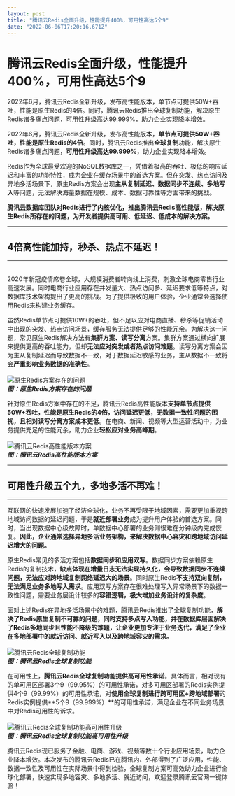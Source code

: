 ```yaml
---
layout: post
title: "腾讯云Redis全面升级，性能提升400%，可用性高达5个9"
date: "2022-06-06T17:20:16.671Z"
---
```

腾讯云Redis全面升级，性能提升400%，可用性高达5个9
==============================

2022年6月，腾讯云Redis全新升级，发布高性能版本，单节点可提供50W+吞吐，性能是原生Redis的4倍。同时，腾讯云Redis推出全球复制功能，解决原生Redis诸多痛点问题，可用性升级高达99.999%，助力企业实现降本增效。

2022年6月，腾讯云Redis全新升级，发布高性能版本，**单节点可提供50W+吞吐，性能是原生Redis的4倍**。同时，腾讯云Redis推出**全球复制**功能，解决原生Redis诸多痛点问题，**可用性升级高达99.999%**，助力企业实现降本增效。

Redis作为全球最受欢迎的NoSQL数据库之一，凭借着极高的吞吐、极低的响应延迟和丰富的功能特性，成为企业在缓存场景中的首选方案。但在突发、热点访问及异地多活场景下，原生Redis方案会出现**主从复制延迟、数据同步不连续、多地写入**等问题，无法解决海量数据在规模、成本、数据可靠性等方面带来的挑战。

**腾讯云数据库团队对Redis进行了内核优化，推出腾讯云Redis高性能版，解决原生Redis所存在的问题，为开发者提供高可用、低延迟、低成本的解决方案。**

* * *

4倍高性能加持，秒杀、热点不延迟！
-----------------

* * *

​  
2020年新冠疫情席卷全球，大规模消费者转向线上消费，刺激全球电商零售行业高速发展。同时电商行业应用存在并发量大、热点访问多、延迟要求低等特点，对数据库技术架构提出了更高的挑战。为了提供极致的用户体验，企业通常会选择使用Redis来构建业务缓存。

虽然Redis单节点可提供10W+的吞吐，但不足以应对电商直播、秒杀等促销活动中出现的突发、热点访问场景，缓存服务无法提供足够的性能冗余。为解决这一问题，常见原生Redis解决方法有**集群方案、读写分离**方案。集群方案通过横向扩展来提供更高的吞吐能力，但却**无法应对突发或者热点访问难题**。读写分离方案会因为主从复制延迟而导致数据不一致，对于数据延迟敏感的业务，主从数据不一致将会**严重影响业务数据的准确性**。  
​  
![原生Redis方案存在的问题](https://img-blog.csdnimg.cn/062909e027c147b286ebd4e7260e6d97.png)  
_**图：原生Redis方案存在的问题**_

针对原生Redis方案中存在的不足，腾讯云Redis高性能版本**支持单节点提供50W+吞吐，性能是原生Redis的4倍，访问延迟更低，无数据一致性问题的困扰，且相对读写分离方案成本更低**。在电商、新闻、视频等大型运营活动中，为业务提供充足的性能冗余，助力企业**轻松应对业务高峰期**。  
​  
![腾讯云Redis高性能版本方案](https://img-blog.csdnimg.cn/74957cd122de49aaa4a0ecbe315b6458.png)  
_**图：腾讯云Redis高性能版本方案**_

* * *

可用性升级五个九，多地多活不再难！
-----------------

* * *

互联网的快速发展加速了经济全球化，业务不再受限于地域因素，需要更加重视跨地域访问数据的延迟问题，于是**就近部署业务**成为提升用户体验的首选方案。同时，当出现数据中心级故障时，单数据中心部署的业务则很难在分钟级内完成恢复。**因此，企业通常选择异地多活业务架构，来解决数据中心容灾和跨地域访问延迟增大的问题。**

原生Redis常见的多活方案包括**数据同步和应用双写**。数据同步方案依赖原生Redis的复制技术，**缺点体现在增量日志无法实现持久化，会导致数据同步不连续问题，无法应对跨地域复制网络延迟大的场景**。同时原生Redis**不支持双向复制，无法满足业务多地写入需求**。应用双写方案存在很难处理写入异常场景下的数据一致性问题，需要业务层设计较多的**容错逻辑，极大增加业务设计的复杂度**。

面对上述Redis在异地多活场景中的难题，腾讯云Redis推出了全球复制功能，**解决了Redis原生复制不可靠的问题，同时支持多点写入功能，并在数据库层面解决了Redis多地同步且性能不降级的难题，让企业更加专注于业务迭代，满足了企业在多地部署中的就近访问、就近写入以及跨地域容灾的需求。**  
​  
![腾讯云Redis全球复制功能](https://img-blog.csdnimg.cn/b9749f2cd9634112ba2351587364d26a.png)  
_**图：腾讯云Redis全球复制功能**_

在可用性上，**腾讯云Redis全球复制功能提供高可用性承诺**。具体而言，相对现有的单可用区部署3个9（99.95%）的可用性承诺，对多可用区部署的Redis实例提供4个9（99.99%）的可用性承诺，对**使用全球复制进行跨可用区+跨地域部署**的Redis实例提供**5个9（99.999%）**的可用性承诺，满足企业在不同业务场景中对Redis可用性的诉求。  
​  
![腾讯云Redis全球复制功能高可用性升级](https://img-blog.csdnimg.cn/066f946c947941d2bde8dc265c7ce683.png)  
_**图：腾讯云Redis全球复制功能高可用性升级**_

腾讯云Redis现已服务了金融、电商、游戏、视频等数十个行业应用场景，助力企业降本增效。本次发布的腾讯云Redis已在腾讯内、外部得到了广泛应用，性能、数据一致性及可用性在实际场景中得到检验，全球复制方案可高效助力企业进行全球化部署，快速实现多地容灾、多地多活、就近访问，欢迎登录腾讯云官网一键体验！